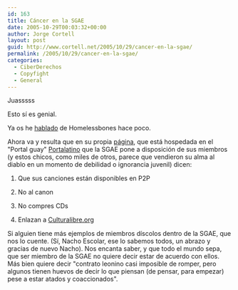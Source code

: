 ```yaml
---
id: 163
title: Cáncer en la SGAE
date: 2005-10-29T00:03:32+00:00
author: Jorge Cortell
layout: post
guid: http://www.cortell.net/2005/10/29/cancer-en-la-sgae/
permalink: /2005/10/29/cancer-en-la-sgae/
categories:
  - CiberDerechos
  - Copyfight
  - General
---
```

Juasssss

Esto sí­ es genial.

Ya os he [hablado](http://www.cortell.net/2005/10/20/musica-este-muerto-esta-muy-vivo-si-no-lo-matan-los-que-lo-quieren-curar/) de Homelessbones hace poco.

Ahora va y resulta que en su propia [página](http://www.portalatino.com/platino/servlet/UserRedirect?username=homelessbones), que está hospedada en el "Portal guay" [Portalatino](http://www.portalatino.com/) que la SGAE pone a disposición de sus miembros (y estos chicos, como miles de otros, parece que vendieron su alma al diablo en un momento de debilidad o ignorancia juvenil) dicen:

1) Que sus canciones están disponibles en P2P
  
2) No al canon
  
3) No compres CDs
  
4) Enlazan a [Culturalibre.org](http://culturalibre.org/)

Si alguien tiene más ejemplos de miembros dí­scolos dentro de la SGAE, que nos lo cuente. (Sí­, Nacho Escolar, ese lo sabemos todos, un abrazo y gracias de nuevo Nacho). Nos encanta saber, y que todo el mundo sepa, que ser miembro de la SGAE no quiere decir estar de acuerdo con ellos. Más bien quiere decir "contrato leonino casi imposible de romper, pero algunos tienen huevos de decir lo que piensan (de pensar, para empezar) pese a estar atados y coaccionados".